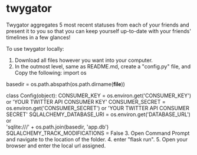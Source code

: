 # twygator
Twygator aggregates 5 most recent statuses from each of your friends and present it to you so that you can keep yourself up-to-date with your friends' timelines in a few glances!

To use twygator locally:

1. Download all files however you want into your computer.
2. In the outmost level, same as README.md, create a "config.py" file, and Copy the following:
import os

basedir = os.path.abspath(os.path.dirname(__file__))

class Config(object):
    CONSUMER_KEY = os.environ.get('CONSUMER_KEY') or 'YOUR TWITTER API CONSUMER KEY'
    CONSUMER_SECRET = os.environ.get('CONSUMER_SECRET') or 'YOUR TWITTER API CONSUMER SECRET'
    SQLALCHEMY_DATABASE_URI = os.environ.get('DATABASE_URL') or \
        'sqlite:///' + os.path.join(basedir, 'app.db')
    SQLALCHEMY_TRACK_MODIFICATIONS = False
3. Open Command Prompt and navigate to the location of the folder.
4. enter "flask run".
5. Open your browser and enter the local url assigned.
